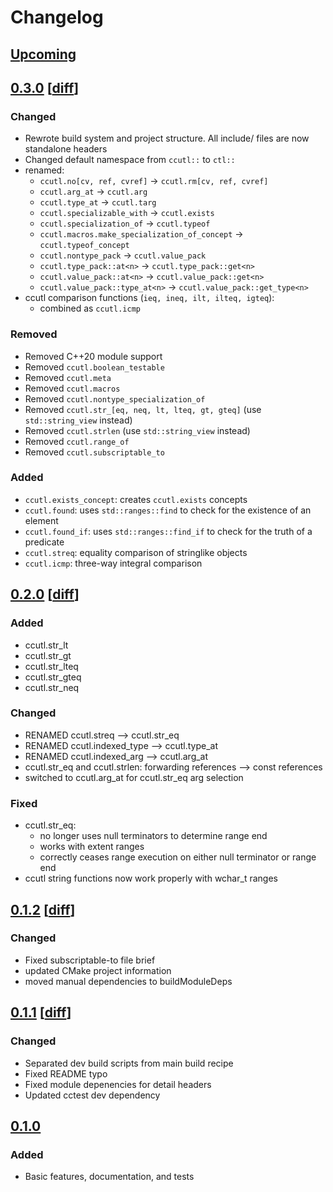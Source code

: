 # Changelog

## [Upcoming](https://github.com/jpcx/ccutl/compare/0.2.1...devel)

## [0.3.0](https://github.com/jpcx/ccutl/releases/tag/0.3.0) \[[diff](https://github.com/jpcx/ccutl/compare/0.2.1...0.3.0)\]

### Changed

- Rewrote build system and project structure. All include/ files are now standalone headers
- Changed default namespace from `ccutl::` to `ctl::`
- renamed:
  - `ccutl.no[cv, ref, cvref]` -> `ccutl.rm[cv, ref, cvref]`
  - `ccutl.arg_at` -> `ccutl.arg`
  - `ccutl.type_at` -> `ccutl.targ`
  - `ccutl.specializable_with` -> `ccutl.exists`
  - `ccutl.specialization_of` -> `ccutl.typeof`
  - `ccutl.macros.make_specialization_of_concept` -> `ccutl.typeof_concept`
  - `ccutl.nontype_pack` -> `ccutl.value_pack`
  - `ccutl.type_pack::at<n>` -> `ccutl.type_pack::get<n>`
  - `ccutl.value_pack::at<n>` -> `ccutl.value_pack::get<n>`
  - `ccutl.value_pack::type_at<n>` -> `ccutl.value_pack::get_type<n>`
- ccutl comparison functions (`ieq, ineq, ilt, ilteq, igteq`):
  - combined as `ccutl.icmp`

### Removed

- Removed C++20 module support
- Removed `ccutl.boolean_testable`
- Removed `ccutl.meta`
- Removed `ccutl.macros`
- Removed `ccutl.nontype_specialization_of`
- Removed `ccutl.str_[eq, neq, lt, lteq, gt, gteq]` (use `std::string_view` instead)
- Removed `ccutl.strlen` (use `std::string_view` instead)
- Removed `ccutl.range_of`
- Removed `ccutl.subscriptable_to`

### Added

- `ccutl.exists_concept`: creates `ccutl.exists` concepts
- `ccutl.found`: uses `std::ranges::find` to check for the existence of an element
- `ccutl.found_if`: uses `std::ranges::find_if` to check for the truth of a predicate
- `ccutl.streq`: equality comparison of stringlike objects
- `ccutl.icmp`: three-way integral comparison

## [0.2.0](https://github.com/jpcx/ccutl/releases/tag/0.2.0) \[[diff](https://github.com/jpcx/ccutl/compare/0.1.2...0.2.0)\]

### Added

- ccutl.str\_lt
- ccutl.str\_gt
- ccutl.str\_lteq
- ccutl.str\_gteq
- ccutl.str\_neq

### Changed

- RENAMED ccutl.streq --> ccutl.str\_eq
- RENAMED ccutl.indexed\_type --> ccutl.type\_at
- RENAMED ccutl.indexed\_arg --> ccutl.arg\_at
- ccutl.str\_eq and ccutl.strlen: forwarding references --> const references
- switched to ccutl.arg\_at for ccutl.str\_eq arg selection

### Fixed

- ccutl.str\_eq:
  - no longer uses null terminators to determine range end
  - works with extent ranges
  - correctly ceases range execution on either null terminator or range end
- ccutl string functions now work properly with wchar\_t ranges

## [0.1.2](https://github.com/jpcx/ccutl/releases/tag/0.1.2) \[[diff](https://github.com/jpcx/ccutl/compare/0.1.1...0.1.2)\]

### Changed

- Fixed subscriptable-to file brief
- updated CMake project information
- moved manual dependencies to buildModuleDeps

## [0.1.1](https://github.com/jpcx/ccutl/releases/tag/0.1.1) \[[diff](https://github.com/jpcx/ccutl/compare/0.1.0...0.1.1)\]

### Changed

- Separated dev build scripts from main build recipe
- Fixed README typo
- Fixed module depenencies for detail headers
- Updated cctest dev dependency

## [0.1.0](https://github.com/jpcx/ccutl/releases/tag/0.1.0)

### Added

- Basic features, documentation, and tests

